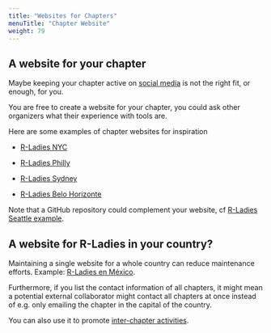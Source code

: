 ```yaml
---
title: "Websites for Chapters"
menuTitle: "Chapter Website"
weight: 79
---
```


## A website for your chapter

Maybe keeping your chapter active on [social media](/organization/social-media/) is not the right fit, or enough, for you.

You are free to create a website for your chapter, you could ask other organizers what their experience with tools are.

Here are some examples of chapter websites for inspiration

* [R-Ladies NYC](http://www.rladiesnyc.org/)

* [R-Ladies Philly](https://www.rladiesphilly.org/)

* [R-Ladies Sydney](https://rladiessydney.org/)

* [R-Ladies Belo Horizonte](https://rladiesbh.com.br/)

Note that a GitHub repository could complement your website, cf [R-Ladies Seattle example](https://github.com/rladies-seattle/rladies-seattle-organizing).

## A website for R-Ladies in your country?

Maintaining a single website for a whole country can reduce maintenance efforts. Example: [R-Ladies en México](https://rladiesmx.netlify.app/).

Furthermore, if you list the contact information of all chapters, it might mean a potential external collaborator might contact all chapters at once instead of e.g. only emailing the chapter in the capital of the country.

You can also use it to promote [inter-chapter activities](/organization/events/general/#inter-chapter-events).